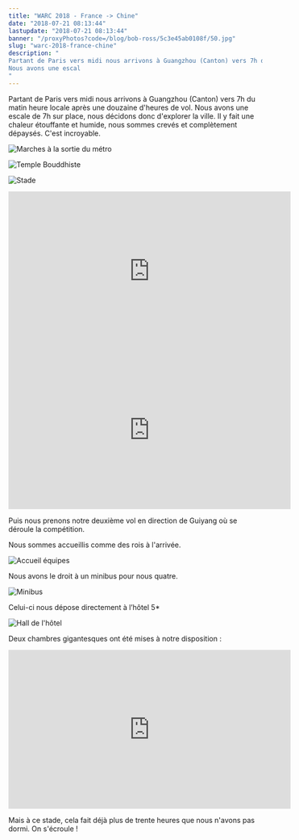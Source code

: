 ```yaml
---
title: "WARC 2018 - France -> Chine"
date: "2018-07-21 08:13:44"
lastupdate: "2018-07-21 08:13:44"
banner: "/proxyPhotos?code=/blog/bob-ross/5c3e45ab0108f/50.jpg"
slug: "warc-2018-france-chine"
description: " 
Partant de Paris vers midi nous arrivons à Guangzhou (Canton) vers 7h du matin heure locale après une douzaine d'heures de vol.
Nous avons une escal
"
---
```

Partant de Paris vers midi nous arrivons à Guangzhou (Canton) vers 7h du matin heure locale après une douzaine d'heures de vol.
Nous avons une escale de 7h sur place, nous décidons donc d'explorer la ville.
Il y fait une chaleur étouffante et humide, nous sommes crevés et complètement dépaysés. C'est incroyable.

![Marches à la sortie du métro](/proxyPhotos?code=/blog/bob-ross/5c3e45ad2904e/50.jpg "Marches à la sortie du métro")

![Temple Bouddhiste](/proxyPhotos?code=/blog/bob-ross/5c3e45ab0108f/50.jpg "Temple Bouddhiste")

![Stade](/proxyPhotos?code=/blog/bob-ross/5c3e45b2ad35f/50.jpg "Stade")

<iframe width="560" height="315" src="https://www.youtube-nocookie.com/embed/yG1PK0R4JCg" frameborder="0" allow="accelerometer; autoplay; encrypted-media; gyroscope; picture-in-picture" allowfullscreen></iframe>

<iframe width="560" height="315" src="https://www.youtube-nocookie.com/embed/rm1c7Io3DsE" frameborder="0" allow="accelerometer; autoplay; encrypted-media; gyroscope; picture-in-picture" allowfullscreen></iframe>

Puis nous prenons notre deuxième vol en direction de Guiyang où se déroule la compétition.

Nous sommes accueillis comme des rois à l'arrivée.

![Accueil équipes](/proxyPhotos?code=/blog/bob-ross/5c3e45b5018c8/50.jpg "Accueil équipes")

Nous avons le droit à un minibus pour nous quatre.

![Minibus](/proxyPhotos?code=/blog/bob-ross/5c3e45b738e9b/50.jpg "Minibus")

Celui-ci nous dépose directement à l’hôtel 5*

![Hall de l'hôtel](/proxyPhotos?code=/blog/bob-ross/5c3e45be54409/50.jpg "Hall de l'hôtel")

Deux chambres gigantesques ont été mises à notre disposition :

<iframe width="560" height="315" src="https://www.youtube-nocookie.com/embed/O11lcqF1lmc" frameborder="0" allow="accelerometer; autoplay; encrypted-media; gyroscope; picture-in-picture" allowfullscreen></iframe>

Mais à ce stade, cela fait déjà plus de trente heures que nous n'avons pas dormi. On s'écroule !
    